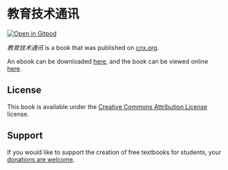 # 教育技术通讯

[![Open in Gitpod](https://gitpod.io/button/open-in-gitpod.svg)](https://gitpod.io/from-referrer/)

_教育技术通讯_ is a book that was published on [cnx.org](https://cnx.org/).

An ebook can be downloaded [here](https://github.com/cnx-user-books/cnxbook-jiao-yu-ji-zhu-tong-xun/releases/latest), and the book can be viewed online [here](https://github.com/cnx-user-books/cnxbook-jiao-yu-ji-zhu-tong-xun/releases/latest).

## License
This book is available under the [Creative Commons Attribution License](./LICENSE) license.

## Support
If you would like to support the creation of free textbooks for students, your [donations are welcome](https://riceconnect.rice.edu/donation/support-openstax-banner).
